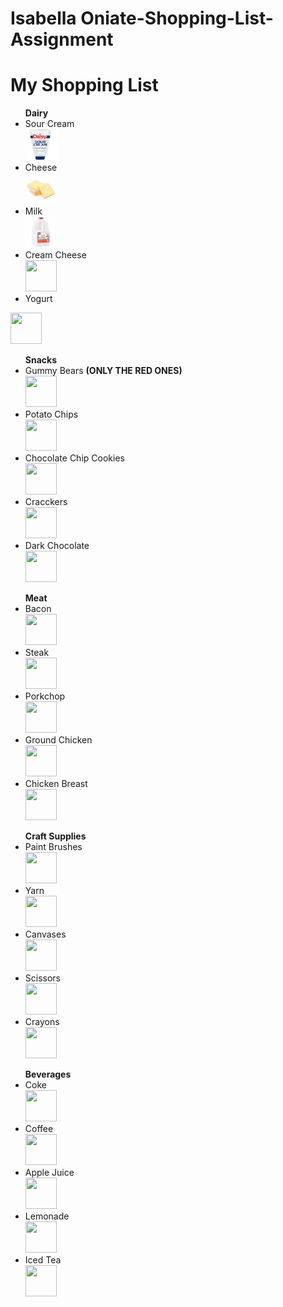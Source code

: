 # Isabella Oniate-Shopping-List-Assignment
<!DOCTYPE html>
<html>
<body>
<h1>My Shopping List</h1>
<ul> <strong>Dairy</strong> 
<li>Sour Cream</li>  <img src="sourcream.jpg" alt="Sour Cream" width="50" height="50">
<li>Cheese</li>
  <img src="cheese.png" alt="cheese" width="50" height="50">
<li>Milk</li>
  <img src="milk.png" alt="milk" width="50" height="50">
<li>Cream Cheese</li>
  <img src="" alt="" width="50" height="50">
<li>Yogurt</li> </ul>
  <img src="" alt="" width="50" height="50">
<br>
<ul> <strong>Snacks</strong>
<li>Gummy Bears <strong>(ONLY THE RED ONES)</strong></li>
   <img src="" alt="" width="50" height="50">
<li>Potato Chips</li>
   <img src="" alt="" width="50" height="50">
<li>Chocolate Chip Cookies</li>
   <img src="" alt="" width="50" height="50">
<li>Cracckers</li>
   <img src="" alt="" width="50" height="50">
<li>Dark Chocolate</li>
   <img src="" alt="" width="50" height="50">
</ul>
<ul> <strong>Meat</strong>
<li>Bacon</li>
   <img src="" alt="" width="50" height="50">
<li>Steak</li>
   <img src="" alt="" width="50" height="50">
<li>Porkchop</li>
   <img src="" alt="" width="50" height="50">
<li>Ground Chicken</li>
   <img src="" alt="" width="50" height="50">
<li>Chicken Breast</li>
   <img src="" alt="" width="50" height="50">
</ul>
<ul> <strong>Craft Supplies</strong>
<li>Paint Brushes</li>
   <img src="" alt="" width="50" height="50">
<li>Yarn</li>
   <img src="" alt="" width="50" height="50">
<li>Canvases</li>
   <img src="" alt="" width="50" height="50">
<li>Scissors</li>
   <img src="" alt="" width="50" height="50">
<li>Crayons</li>
   <img src="" alt="" width="50" height="50">
</ul>
<ul> <strong>Beverages</strong>
<li>Coke</li>
   <img src="" alt="" width="50" height="50">
<li>Coffee</li>
   <img src="" alt="" width="50" height="50">
<li> Apple Juice</li>
   <img src="" alt="" width="50" height="50">
<li>Lemonade</li>
   <img src="" alt="" width="50" height="50">
<li>Iced Tea</li>
   <img src="" alt="" width="50" height="50">
</ul>
